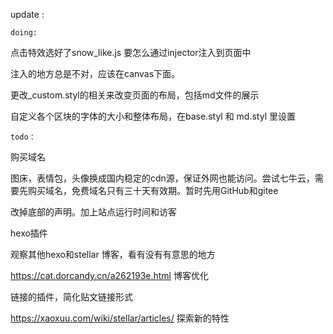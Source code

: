 update :

`doing:`

点击特效选好了snow_like.js  要怎么通过injector注入到页面中

注入的地方总是不对，应该在canvas下面。



更改_custom.styl的相关来改变页面的布局，包括md文件的展示

自定义各个区块的字体的大小和整体布局，在base.styl 和 md.styl 里设置

`todo：`

购买域名

图床，表情包，头像换成国内稳定的cdn源，保证外网也能访问。尝试七牛云，需要先购买域名，免费域名只有三十天有效期。暂时先用GitHub和gitee

改掉底部的声明。加上站点运行时间和访客

hexo插件  

观察其他hexo和stellar 博客，看有没有有意思的地方

 https://cat.dorcandy.cn/a262193e.html 博客优化

链接的插件，简化贴文链接形式

https://xaoxuu.com/wiki/stellar/articles/ 探索新的特性